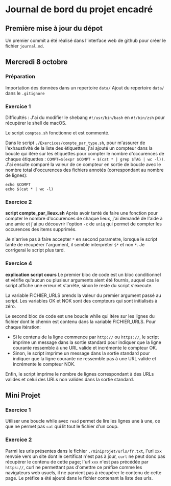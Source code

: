 # Journal de bord du projet encadré

## Première mise à jour du dépot
Un premier commit a été réalisé dans l'interface web de github pour créer le fichier `journal.md`.

## Mercredi 8 octobre

### Préparation
Importation des données dans un repertoire `data/`
Ajout du repertoire `data/` dans le `.gitignore`

### Exercice 1
Difficultés : 
J'ai du modifier le shebang `#!/usr/bin/bash` en `#!/bin/zsh` pour récupérer le shell de macOS.

Le script `comptes.sh` fonctionne et est commenté.

Dans le script `./Exercices/compte_par_type.sh`, pour m'assurer de l'exhaustivité de la liste des étiquettes, j'ai ajouté un compteur dans la boucle qui itère sur les étiquettes pour compter le nombre d'occurences de chaque étiquettes : `COMPT=$(expr $COMPT + $(cat * | grep $TAG | wc -l))`.
J'ai ensuite comparé la valeur de ce compteur en sortie de boucle avec le nombre total d'occurences des fichiers annotés (correspondant au nombre de lignes):
```
echo $COMPT
echo $(cat * | wc -l)
```

### Exercice 2

**script compte_par_lieux.sh**
Après avoir tanté de faire une fonction pour compter le nombre d'occurences de chaque lieux, j'ai demandé de l'aide à une amie et j'ai pu découvrir l'option `-c` de `uniq` qui permet de compter les occurences des items supprimés.

Je n'arrive pas à faire accepter `*` en second parametre, lorsque le script tante de récupérer l'argument, il semble interpréter `$*` et non `*`. Je corrigerai le script plus tard.

### Exercice 4

**explication script cours**
Le premier bloc de code est un bloc conditionnel et vérifie qu'aucun ou plusieur arguments aient été fournis, auquel cas le script affiche une erreur et s'arrête, sinon le reste du script s'execute.

La variable FICHIER_URLS prends la valeur du premier argument passé au script.
Les variables OK et NOK sont des compteurs qui sont initialisés à zéro.

Le second bloc de code est une boucle while qui itère sur les lignes du fichier dont le chemin est contenu dans la variable FICHIER_URLS.
Pour chaque itération: 
 - Si le contenu de la ligne commence par `http://` ou `https://`, le script imprime un message dans la sortie standard pour indiquer que la ligne courante ressemble à une URL valide et incrémente le compteur OK.
 - Sinon, le script imprime un message dans la sortie standard pour indiquer que la ligne courante ne ressemble pas à une URL valide et incrémente le compteur NOK.

Enfin, le script imprime le nombre de lignes correspondant à des URLs valides et celui des URLs non valides dans la sortie standard.

## Mini Projet

### Exercice 1

Utiliser une boucle while avec `read` permet de lire les lignes une à une, ce que ne permet pas `cat` qui lit tout le fichier d'un coup.

### Exercice 2 

Parmi les urls présentes dans le fichier `./miniprojet/urls/fr.txt`, l'url `xxx` renvoie vers un site dont le certificat n'est pas à jour, `curl` ne peut donc pas récupérer le contenu de cette page;
l'url `xxx` n'est pas précédée par `https://`, curl ne permettant pas d'omettre ce préfixe comme les navigateurs web usuels, il ne parvient pas à récupérer le contenu de cette page.
Le préfixe a été ajouté dans le fichier contenant la liste des urls.
